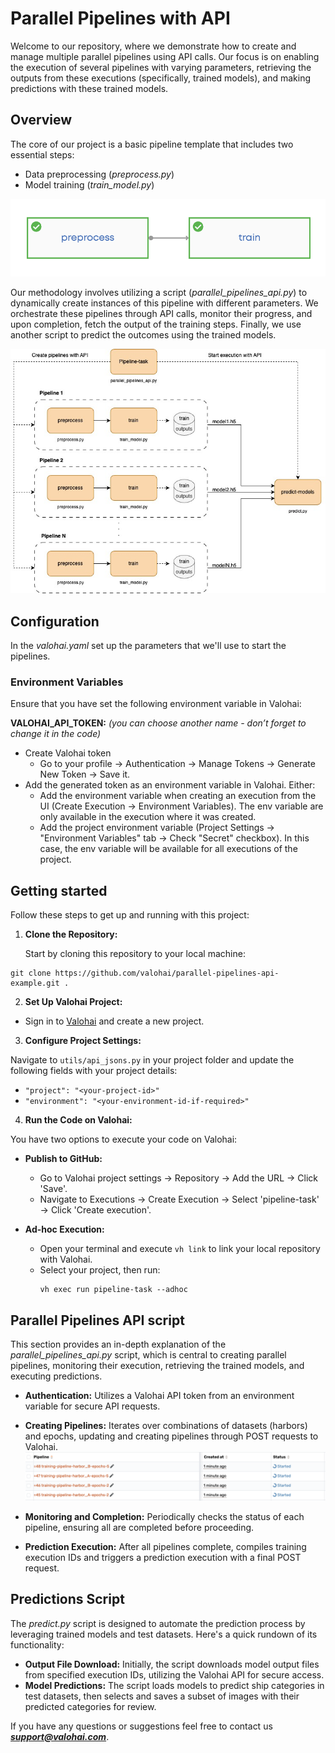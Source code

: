 # Parallel Pipelines with API
Welcome to our repository, where we demonstrate how to create and manage multiple parallel pipelines using API calls. Our focus is on enabling the execution of several pipelines with varying parameters, retrieving the outputs from these executions (specifically, trained models), and making predictions with these trained models.

## Overview
The core of our project is a basic pipeline template that includes two essential steps:

- Data preprocessing (_preprocess.py_)
- Model training (_train_model.py_)

![pipeline.jpeg](./images/pipeline.jpeg)

Our methodology involves utilizing a script (_parallel_pipelines_api.py_) to dynamically create instances of this 
pipeline with different parameters. We orchestrate these pipelines through API calls, 
monitor their progress, and upon completion, fetch the output of the training steps. Finally, we use another script to 
predict the outcomes using the trained models.

![diagram.jpg](./images/diagram.jpg)

## Configuration

In the _valohai.yaml_ set up the parameters that we'll use to start the pipelines.

### Environment Variables

Ensure that you have set the following environment variable in Valohai:

**VALOHAI_API_TOKEN:** _(you can choose another name - don’t forget to change it in the code)_
  - Create Valohai token
     - Go to your profile -> Authentication -> Manage Tokens -> Generate New Token -> Save it.
  - Add the generated token as an environment variable in Valohai. Either: 
    - Add the environment variable when creating an execution from the UI (Create Execution -> Environment Variables). The env variable are only available in the execution where it was created. 
    - Add the project environment variable (Project Settings -> "Environment Variables" tab -> Check "Secret" checkbox). In this case, the env variable will be available for all executions of the project.

## Getting started

Follow these steps to get up and running with this project:

1. **Clone the Repository:**
   
   Start by cloning this repository to your local machine:
```
git clone https://github.com/valohai/parallel-pipelines-api-example.git .
```

2. **Set Up Valohai Project:**
- Sign in to [Valohai](https://app.valohai.com) and create a new project.

3. **Configure Project Settings:**

Navigate to `utils/api_jsons.py` in your project folder and update the following fields with your project details:
- `"project": "<your-project-id>"`
- `"environment": "<your-environment-id-if-required>"`

4. **Run the Code on Valohai:**

You have two options to execute your code on Valohai:

- **Publish to GitHub:**
  - Go to Valohai project settings -> Repository -> Add the URL -> Click 'Save'.
  - Navigate to Executions -> Create Execution -> Select 'pipeline-task' -> Click 'Create execution'.

- **Ad-hoc Execution:**
  - Open your terminal and execute `vh link` to link your local repository with Valohai.
  - Select your project, then run:
    ```
    vh exec run pipeline-task --adhoc
    ```

## Parallel Pipelines API script

This section provides an in-depth explanation of the _parallel_pipelines_api.py_ script, which is central to creating parallel pipelines, monitoring their execution, retrieving the trained models, and executing predictions.

- **Authentication:** Utilizes a Valohai API token from an environment variable for secure API requests.

- **Creating Pipelines:** Iterates over combinations of datasets (harbors) and epochs, updating and creating pipelines through POST requests to Valohai.
![created_pipelines.jpeg](./images/created_pipelines.jpeg)

- **Monitoring and Completion:** Periodically checks the status of each pipeline, ensuring all are completed before proceeding.

- **Prediction Execution:** After all pipelines complete, compiles training execution IDs and triggers a prediction execution with a final POST request.

## Predictions Script
The _predict.py_ script is designed to automate the prediction process by leveraging trained models and test datasets. Here's a quick rundown of its functionality:

- **Output File Download:** Initially, the script downloads model output files from specified execution IDs, utilizing the Valohai API for secure access.
- **Model Predictions:** The script loads models to predict ship categories in test datasets, then selects and saves a subset of images with their predicted categories for review.

If you have any questions or suggestions feel free to contact us _**support@valohai.com**_.